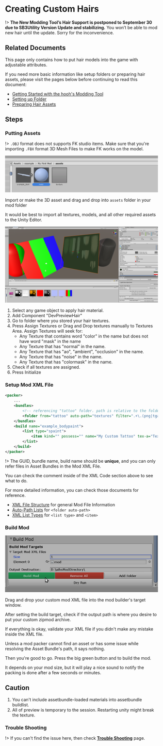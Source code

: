 # Creating Custom Hairs

!> **The New Modding Tool’s Hair Support is postponed to September 30 due to SB3Utility Version Update and stabilizing.** You won’t be able to mod new hair until the update. Sorry for the inconvenience.

## Related Documents

This page only contains how to put hair models into the game with adjustable attributes.

If you need more basic information like setup folders or preparing hair assets, please visit the pages below before continuing to read this document:

-   [Getting Started with the hooh's Modding Tool](getting_started.md)
-   [Setting up Folder](tutorials/gearing-up.md)
-   [Preparing Hair Assets](prepping/hair-mesh.md)

## Steps

### Putting Assets

!> `.OBJ` format does not supports FK studio items. Make sure that you're importing `.FBX` format 3D Mesh Files to make FK works on the model.

![](imgs/std_00.png)

Import or make the 3D asset and drag and drop into `assets` folder in your mod folder

It would be best to import all textures, models, and all other required assets to the Unity Editor.

![](./imgs/hairpreview.png)

1. Select any game object to apply hair material.
2. Add Component "DevPreviewHair"
3. Go to folder where you stored your hair textures.
4. Press Assign Textures or Drag and Drop textures manually to Textures Area.
   Assign Textures will seek for:
    - Any Texture that contains word "color" in the name but does not have word "mask" in the name
    - Any Texture that has "normal" in the name.
    - Any Texture that has "ao", "ambient", "occlusion" in the name.
    - Any Texture that has "noise" in the name.
    - Any Texture that has "colormask" in the name.
5. Check if all textures are assigned.
6. Press Initialize

### Setup Mod XML File

```xml
<packer>
	...
    <bundles>
    	<!-- referencing "tattoo" folder. path is relative to the folder  where mod.xml is present -->
        <folder from="tattoo" auto-path="textures" filter=".+\.(png|tga|tif|psd)"/>
	</bundles>
	<build name="example_bodypaint">
		<list type="spaint">
			<item kind="" possess="" name="My Custom Tattoo" tex-a="TextureName" tex-g="TextureName2" thumb="ThumbnailName"/>
		</list>
	</build>
</packer>
```

!> The GUID, bundle name, build name should be **unique**, and you can only refer files in Asset Bundles in the Mod XML File.

You can check the comment inside of the XML Code section above to see what to do.

For more detailed information, you can check those documents for reference.

-   [XML File Structure](technical/xml-file.md) for general Mod File Information
-   [Auto-Path Lists](technical/autopath-list.md) for `<folder auto-path>`
-   [XML List Types](technical/category-list.md) for `<list type>` and `<item>`

### Build Mod

![](imgs/mod_00.png)

Drag and drop your custom mod XML file into the mod builder's target window.

After setting the build target, check if the output path is where you desire to put your custom zipmod archive.

If everything is okay, validate your XML file if you didn't make any mistake inside the XML file.

Unless a mod packer cannot find an asset or has some issue while resolving the Asset Bundle's path, it says nothing.

Then you're good to go. Press the big green button and to build the mod.

It depends on your mod size, but it will play a nice sound to notify the packing is done after a few seconds or minutes.

## Caution

1. You can't include assetbundle-loaded materials into assetbundle buildlist.
2. All of preview is temporary to the session. Restarting unity might break the texture.

### Trouble Shooting

!> If you can't find the issue here, then check [**Trouble Shooting**](tutorials/trouble-shooting.md) page.
